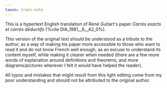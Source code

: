 ```yaml
---
taxon: trans-note
---
```


This is a hypertext English translation of René Guitart's paper *Carrés exacts et carrés déductifs* {%cite DIA_1981__6__A2_0%}.

This version of the original text should be understood as a tribute to the author, as a way of making his paper more accessible to those who want to read it and do not know French well enough, as an excuse to understand its content myself, while making it clearer when needed (there are a few more words of explanation around definitions and theorems, and more diagrams/pictures wherever I felt it would have helped the reader).

All typos and mistakes that might result from this light editing come from my poor understanding and should not be attributed to the original author.
